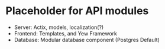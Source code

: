 # Placeholder for API modules
- Server: Actix, models, localization(?)
- Frontend: Templates, and Yew Framework 
- Database: Modular database component (Postgres Default)